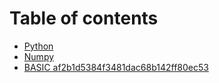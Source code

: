 # Table of contents

* [Python](README.md)
* [Numpy](numpy.md)
* [BASIC af2b1d5384f3481dac68b142ff80ec53](basic-af2b1d5384f3481dac68b142ff80ec53.md)
